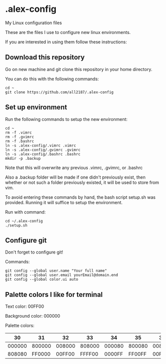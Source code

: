 # .alex-config
My Linux configuration files


These are the files I use to configure new linux environments.

If you are interested in using them follow these instructions:

## Download this repository

Go on new machine and git clone this repository in your home directory.

You can do this with the following commands:  

```
cd ~
git clone https://github.com/all2187/.alex-config  
```

## Set up environment

Run the following commands to setup the new environment:  

```
cd ~  
rm -f .vimrc  
rm -f .gvimrc  
rm -f .bashrc  
ln -s .alex-config/.vimrc .vimrc  
ln -s .alex-config/.gvimrc .gvimrc  
ln -s .alex-config/.bashrc .bashrc  
mkdir -p .backup  
```

Note that this will overwrite any previous .vimrc, .gvimrc, or .bashrc

Also a .backup folder will be made if one didn't previously exist, then whether or not such a folder previously existed, it will be used to store from vim.

To avoid entering these commands by hand, the bash script setup.sh was provided. Running it will suffice to setup the environment.  

Run with command:  
```
cd ~/.alex-config  
./setup.sh
```

## Configure git

Don't forget to configure git!  

Commands:  

```
git config --global user.name "Your full name"  
git config --global user.email yourEmail@domain.end  
git config --global color.ui auto  
```

## Palette colors I like for terminal
Text color:             00FF00

Background color:       000000

Palette colors:

| 30 | 31 | 32 | 33 | 34 | 35 | 36 | 37 |
| ------ | ------ | ------ | ------ | ------ | ------ | ------ | ------ |
| 000000 | 800000 | 008000 | 808000 | 000080 | 800080 | 008080 | C0C0C0 |
| 808080 | FF0000 | 00FF00 | FFFF00 | 0000FF | FF00FF | 00FFFF | FFFFFF |








